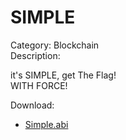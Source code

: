 # SIMPLE
Category: Blockchain  
Description:  

it's SIMPLE, get The Flag!  
WITH FORCE!

Download:
- [Simple.abi](./forPlayer/Simple.abi)